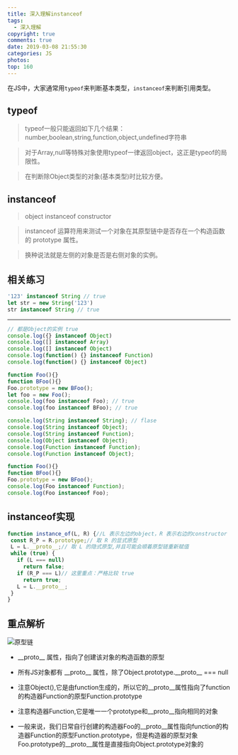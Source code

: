 ```yaml
---
title: 深入理解instanceof
tags:
  - 深入理解
copyright: true
comments: true
date: 2019-03-08 21:55:30
categories: JS
photos:
top: 160
---
```


在JS中，大家通常用`typeof`来判断基本类型，`instanceof`来判断引用类型。

## typeof
> typeof一般只能返回如下几个结果：number,boolean,string,function,object,undefined字符串

> 对于Array,null等特殊对象使用typeof一律返回object，这正是typeof的局限性。

> 在判断除Object类型的对象(基本类型)时比较方便。


## instanceof
> object instanceof constructor

> instanceof 运算符用来测试一个对象在其原型链中是否存在一个构造函数的 prototype 属性。

> 换种说法就是左侧的对象是否是右侧对象的实例。

## 相关练习
```javascript
'123' instanceof String // true
let str = new String('123')
str instanceof String // true
```

---
<!--more-->

```javascript
// 都是Object的实例 true
console.log({} instanceof Object)
console.log([] instanceof Array)
console.log([] instanceof Object)
console.log(function() {} instanceof Function)
console.log(function() {} instanceof Object)
```

```javascript
function Foo(){} 
function BFoo(){} 
Foo.prototype = new BFoo();
let foo = new Foo();
console.log(foo instanceof Foo); // true
console.log(foo instanceof BFoo); // true  
```

```javascript
console.log(String instanceof String); // flase
console.log(String instanceof Object);
console.log(String instanceof Function);
console.log(Object instanceof Object); 
console.log(Function instanceof Function); 
console.log(Function instanceof Object);

function Foo(){} 
function BFoo(){} 
Foo.prototype = new BFoo();
console.log(Foo instanceof Function);
console.log(Foo instanceof Foo);
```

## instanceof实现
```javascript
function instance_of(L, R) {//L 表示左边的object，R 表示右边的constructor
 const R_P = R.prototype;// 取 R 的显式原型
 L = L.__proto__;// 取 L 的隐式原型,并且可能会顺着原型链重新赋值
 while (true) { 
   if (L === null) 
     return false; 
   if (R_P === L)// 这里重点：严格比较 true 
     return true; 
   L = L.__proto__; 
 } 
}
```

## 重点解析
![原型链](https://user-images.githubusercontent.com/25027560/37870377-2bc8211a-3007-11e8-92a0-04fa96aabf13.png)

- \_\_proto\_\_ 属性，指向了创建该对象的构造函数的原型

- 所有JS对象都有 \_\_proto\_\_ 属性，除了Object.prototype.\_\_proto\_\_ === null

- 注意Object(),它是由function生成的，所以它的__proto__属性指向了function的构造器Function的原型Function.prototype

- 注意构造器Function,它是唯一一个prototype和__proto__指向相同的对象

- 一般来说，我们日常自行创建的构造器Foo的__proto__属性指向function的构造器Function的原型Function.prototype，但是构造器的原型对象Foo.prototype的__proto__属性是直接指向Object.prototype对象的